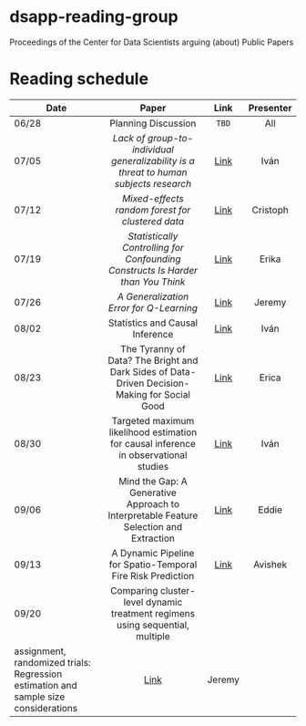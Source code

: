 # dsapp-reading-group
Proceedings of the Center for Data Scientists arguing (about) Public Papers


# Reading schedule 
|Date| Paper| Link| Presenter|
|-----|:---------------------:|:-----------:|:---------------------:|
06/28 | Planning Discussion |`TBD`| All|
07/05 | *Lack of group-to-individual generalizability is a threat to human subjects research* | [Link](http://www.pnas.org/content/early/2018/06/15/1711978115)| Iván |
07/12 | *Mixed-effects random forest for clustered data* | [Link](https://www.tandfonline.com/doi/full/10.1080/00949655.2012.741599?scroll=top&needAccess=true) | Cristoph |
07/19 |  *Statistically Controlling for Confounding Constructs Is Harder than You Think* |  [Link](http://journals.plos.org/plosone/article?id=10.1371/journal.pone.0152719)  |    Erika   |
07/26 | *A Generalization Error for Q-Learning* | [Link](http://www.jmlr.org/papers/volume6/murphy05a/murphy05a.pdf)  |  Jeremy  |
08/02 |Statistics and Causal Inference |[Link](https://www.jstor.org/stable/2289064?seq=1#page_scan_tab_contents) | Iván
08/23 | The Tyranny of Data? The Bright and Dark Sides of Data-Driven Decision-Making for Social Good | [Link](https://link.springer.com/chapter/10.1007/978-3-319-54024-5_1) | Erica
08/30 |  Targeted maximum likelihood estimation for causal inference in observational studies | [Link](https://www.ncbi.nlm.nih.gov/pubmed/27941068) | Iván
09/06 | Mind the Gap: A Generative Approach to Interpretable Feature Selection and Extraction | [Link](http://papers.nips.cc/paper/5957-mind-the-gap-a-generative-approach-to-interpretable-feature-selection-and-extraction.pdf)  | Eddie
09/13 | A Dynamic Pipeline for Spatio-Temporal Fire Risk Prediction |[Link](http://www.kdd.org/kdd2018/accepted-papers/view/a-dynamic-pipeline-for-spatio-temporal-fire-risk-prediction) | Avishek
09/20| Comparing cluster-level dynamic treatment regimens using sequential, multiple
assignment, randomized trials: Regression estimation and sample size considerations | [Link](https://arxiv.org/pdf/1607.04039.pdf) | Jeremy
